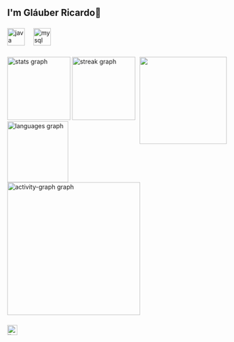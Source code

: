 <h2 align="left">I'm Gláuber Ricardo👋</h2>

###

<div align="left">
  <img src="https://skillicons.dev/icons?i=java" height="40" alt="java logo"  />
  <img width="12" />
  <img src="https://skillicons.dev/icons?i=mysql" height="40" alt="mysql logo"  />
</div>

###

<img align="right" height="200" src="https://usagif.com/wp-content/uploads/gif/outerspace-56.gif"  />

###

<div align="left">
  <img src="https://github-readme-stats.vercel.app/api?username=glauber-ricardo&hide_title=false&hide_rank=false&show_icons=true&include_all_commits=true&count_private=true&disable_animations=false&theme=react&locale=en&hide_border=false&order=1" height="145" alt="stats graph"  />
  <img src="https://streak-stats.demolab.com?user=glauber-ricardo&locale=en&mode=daily&theme=react&hide_border=false&border_radius=5&order=3" height="145" alt="streak graph"  />
  <img src="https://github-readme-stats.vercel.app/api/top-langs?username=glauber-ricardo&locale=en&hide_title=false&layout=compact&card_width=320&langs_count=5&theme=react&hide_border=false&order=2" height="140" alt="languages graph"  />
  <img src="https://github-readme-activity-graph.vercel.app/graph?username=glauber-ricardo&radius=16&theme=nord&area=true&order=5" height="305" alt="activity-graph graph"  />
</div>

###

<div align="left">
  <a href="www.linkedin.com/in/glauber-ricardo" target="_blank">
    <img src="https://img.shields.io/static/v1?message=LinkedIn&logo=linkedin&label=&color=0077B5&logoColor=white&labelColor=&style=for-the-badge" height="23" alt="linkedin logo"  />
  </a>
</div>

###
